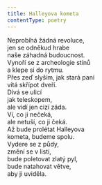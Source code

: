 ```yaml
---
title: Halleyova kometa
contentType: poetry
---
```


<section>

Neprobíhá žádná revoluce,  
jen se odněkud hrabe  
naše záhadná budoucnost.  
Vynoří se z archeologie stínů  
a klepe si do rytmu.  
Přes zeď slyším, jak stará paní  
vítá skřípot dveří.  
Dívá se ulicí  
jak teleskopem,  
ale vidí jen cizí záda.  
Ví, co ji nečeká,  
ale netuší, co ji čeká.  
Až bude prolétat Halleyova  
kometa, budeme spolu.  
Vydere se z půdy,  
změní se v listí,  
bude poletovat zlatý pyl,  
bude natahovat větve,  
aby ji uviděla.

</section>
